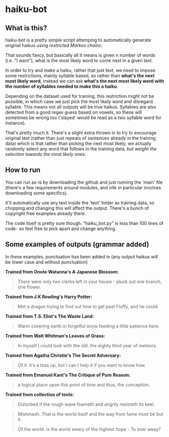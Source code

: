 # haiku-bot

## What is this?

haiku-bot is a pretty simple script attemping to automatically generate original haikus using *restricted Markov chains*.

That sounds fancy, but basically all it means is given n number of words (i.e. "I want"), what is the most likely word to come next in a given text.

In order to try and make a haiku, rather that just text, we need to impose some restrictions, mainly syllable based, so rather than **what's the next most likely word**, instead we can ask **what's the next most likely word with the number of syllables needed to make this a haiku**.

Depending on the dataset used for training, this restriction might not be possible, in which case we just pick the most likely word and disregard syllable. This means not all outputs will be true haikus. Syllables are also detected from a good regex guess based on vowels, so these will sometimes be wrong too ('slayed' would be read as a two syllable word for instance).

That's pretty much it. There's a slight extra thrown in to try to encourage original text (rather than just repeats of sentences already in the training data) which is that rather than picking the next most likely, we actually randomly select any word that follows in the training data, but *weight the selection towards the most likely ones*.

## How to run

You can run as-is by downloading the github and just running the 'main' file (there's a few requirements around modules, and nltk in particular involves downloading some specifics).

It'll automatically use any text inside the 'text' folder as training data, so chopping and changing this will affect the output. There's a bunch of copyright free examples already there.

The code itself is pretty sure though. "haiku_bot.py" is less than 100 lines of code- so feel free to pick apart and change anything.

## Some examples of outputs (grammar added)

In these examples, punctuation has been added in (any output haikus will be lower case and without punctuation)


**Trained from Onoto Watanna's A Japanese Blossom:**
> There were only two
> clerks left in your house - pluck out
> one branch, one flower.

**Trained from J.K Rowling's Harry Potter:**
> Met a dragon trying
> to find out how to get past
> Fluffy, and he could.

**Trained from T.S. Eliot's The Waste Land:**
> Warm covering earth
> in forgetful snow feeding
> a little patience here.

**Trained from Walt Whitman's Leaves of Grass:**
> In myself I could
> look with the old: the eighty
> third year of meteors.

**Trained from Agatha Christie's The Secret Adversary:**
> Of it: it's a toss
> up, but I can t help it if
> you want to know how.


**Trained from Emanuel Kant's The Critique of Pure Reason:**
> a logical place
> upon this point of time and
> thus, the conception.

**Trained from collection of texts:**

> Disturbed if the
> rough wave foameth and angrily
> resisteth its keel.

> Mishmash. That is the
> world itself and the way from
> fame must be but it.

> Of the world: is the
> world weary of the highest
> hope - To soar away?
